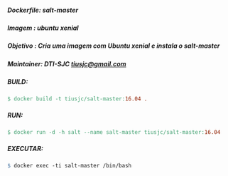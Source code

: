 ##### Dockerfile: salt-master
##### Imagem    : ubuntu xenial
##### Objetivo  : Cria uma imagem com Ubuntu xenial e instala o salt-master
##### Maintainer: DTI-SJC <tiusjc@gmail.com>
##### BUILD:
```makefile 
$ docker build -t tiusjc/salt-master:16.04 .
```
##### RUN:
```makefile
$ docker run -d -h salt --name salt-master tiusjc/salt-master:16.04
```               
##### EXECUTAR:
```makefile
$ docker exec -ti salt-master /bin/bash
```               


